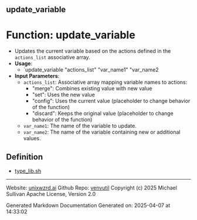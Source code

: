 ## update_variable
# Function: update_variable
  - Updates the current variable based on the actions defined in the
    `actions_list` associative array.
- **Usage**:
  - `update_variable "actions_list" "var_name1" "var_name2
- **Input Parameters**:
  - `actions_list`: Associative array mapping variable names to actions:
    - "merge": Combines existing value with new value
    - "set": Uses the new value
    - "config": Uses the current value (placeholder to change behavior of the function)
    - "discard": Keeps the original value (placeholder to change behavior of the function)
  - `var_name1`: The name of the variable to update.
  - `var_name2`: The name of the variable containing new or additional values.

## Definition 

* [type_lib.sh](../type_lib_sh.md)
---

Website: [unixwzrd.ai](https://unixwzrd.ai)
Github Repo: [venvutil](https://github.com/unixwzrd/venvutil)
Copyright (c) 2025 Michael Sullivan
Apache License, Version 2.0

Generated Markdown Documentation
Generated on: 2025-04-07 at 14:33:02
